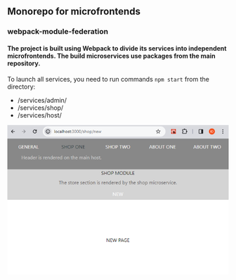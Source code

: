## Monorepo for microfrontends

### webpack-module-federation

#### The project is built using Webpack to divide its services into independent microfrontends. The build microservices use packages from the main repository.

To launch all services, you need to run commands `npm start`  from the directory:
 - /services/admin/
 - /services/shop/
 - /services/host/

![screen](https://github.com/DukeKunYura/monorepo-microfrontends-module-federation/blob/main/packages/shared/src/img/screen.png)
